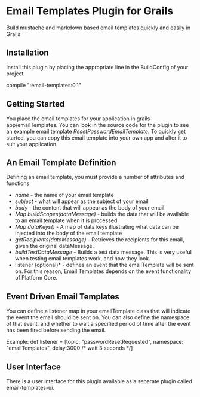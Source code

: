 Email Templates Plugin for Grails
=================================

Build mustache and markdown based email templates quickly and easily in Grails

Installation
------------

Install this plugin by placing the appropriate line in the BuildConfig of your project

  compile ":email-templates:0.1"

Getting Started
---------------
You place the email templates for your application in grails-app/emailTemplates. You can look in the source code for the plugin
to see an example email template _ResetPasswordEmailTemplate_. To quickly get started, you can copy this email template into your own app and alter it to suit your application.

An Email Template Definition
----------------------------

Defining an email template, you must provide a number of attributes and functions

* *name* - the name of your email template
* *subject* - what will appear as the subject of your email
* *body* - the content that will appear as the body of your email
* *Map buildScopes(dataMessage)* - builds the data that will be available to an email template when it is processed
* *Map dataKeys()* -  A map of data keys illustrating what data can be injected into the body of the email template
* *getRecipients(dataMessage)* - Retrieves the recipients for this email, given the original dataMessage. 
* *buildTestDataMessage* - Builds a test data message. This is very useful when testing email templates work, and how they look.
* listener (optional)* - defines an event that the emailTemplate will be sent on. For this reason, Email Templates depends on the event functionality of Platform Core.

Event Driven Email Templates
----------------------------
You can define a listener map in your emailTemplate class that will indicate the event the email should be sent on. You can also define the namespace of that event, and whether to 
wait a specified period of time after the event has been fired before sending the email.

Example:
    def listener = [topic: "passwordResetRequested", namespace: "emailTemplates", delay:3000 /* wait 3 seconds */]


User Interface
--------------
There is a user interface for this plugin available as a separate plugin called email-templates-ui.
